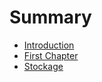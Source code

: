 # Summary

* [Introduction](README.md)
* [First Chapter](chapter1.md)
* [Stockage](store/index.md)


